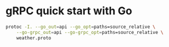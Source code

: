 # gRPC quick start with Go

```bash
protoc -I. --go_out=api --go_opt=paths=source_relative \
    --go-grpc_out=api --go-grpc_opt=paths=source_relative \
    weather.proto
```
